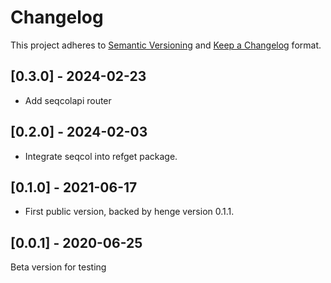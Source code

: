 # Changelog

This project adheres to [Semantic Versioning](https://semver.org/spec/v2.0.0.html) and [Keep a Changelog](https://keepachangelog.com/en/1.0.0/) format. 

## [0.3.0] - 2024-02-23

- Add seqcolapi router

## [0.2.0] - 2024-02-03

- Integrate seqcol into refget package.

## [0.1.0] - 2021-06-17

- First public version, backed by henge version 0.1.1.

## [0.0.1] - 2020-06-25

Beta version for testing
